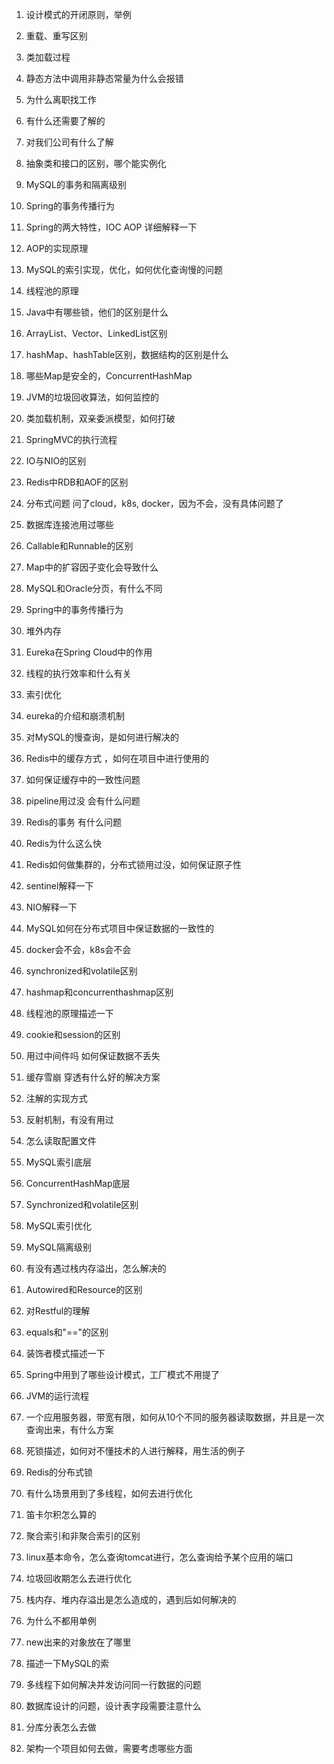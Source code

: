 1. 设计模式的开闭原则，举例
2. 重载、重写区别
3. 类加载过程
4. 静态方法中调用非静态常量为什么会报错
5. 为什么离职找工作
6. 有什么还需要了解的
7. 对我们公司有什么了解

1. 抽象类和接口的区别，哪个能实例化
2. MySQL的事务和隔离级别
3. Spring的事务传播行为
4. Spring的两大特性，IOC AOP 详细解释一下
5. AOP的实现原理
6. MySQL的索引实现，优化，如何优化查询慢的问题
7. 线程池的原理
8. Java中有哪些锁，他们的区别是什么
9. ArrayList、Vector、LinkedList区别
10. hashMap、hashTable区别，数据结构的区别是什么
11. 哪些Map是安全的，ConcurrentHashMap
12. JVM的垃圾回收算法，如何监控的
13. 类加载机制，双亲委派模型，如何打破
14. SpringMVC的执行流程
15. IO与NIO的区别
16. Redis中RDB和AOF的区别
17. 分布式问题 问了cloud，k8s, docker，因为不会，没有具体问题了
18. 数据库连接池用过哪些
19. Callable和Runnable的区别
20. Map中的扩容因子变化会导致什么
21. MySQL和Oracle分页，有什么不同

1. Spring中的事务传播行为
2. 堆外内存
3. Eureka在Spring Cloud中的作用
4. 线程的执行效率和什么有关
5. 索引优化

1. eureka的介绍和崩溃机制
2. 对MySQL的慢查询，是如何进行解决的
3. Redis中的缓存方式 ，如何在项目中进行使用的
4. 如何保证缓存中的一致性问题
5. pipeline用过没 会有什么问题
6. Redis的事务 有什么问题
7. Redis为什么这么快
8. Redis如何做集群的，分布式锁用过没，如何保证原子性
9. sentinel解释一下
10. NIO解释一下
11. MySQL如何在分布式项目中保证数据的一致性的
12. docker会不会，k8s会不会
13. synchronized和volatile区别
14. hashmap和concurrenthashmap区别
15. 线程池的原理描述一下
16. cookie和session的区别
17. 用过中间件吗 如何保证数据不丢失
18. 缓存雪崩 穿透有什么好的解决方案

1. 注解的实现方式
2. 反射机制，有没有用过
3. 怎么读取配置文件
4. MySQL索引底层
5. ConcurrentHashMap底层
6. Synchronized和volatile区别
7. MySQL索引优化
8. MySQL隔离级别
9. 有没有遇过栈内存溢出，怎么解决的
10. Autowired和Resource的区别
11. 对Restful的理解

1. equals和"=="的区别
2. 装饰者模式描述一下
3. Spring中用到了哪些设计模式，工厂模式不用提了
4. JVM的运行流程
5. 一个应用服务器，带宽有限，如何从10个不同的服务器读取数据，并且是一次查询出来，有什么方案
6. 死锁描述，如何对不懂技术的人进行解释，用生活的例子
7. Redis的分布式锁
8. 有什么场景用到了多线程，如何去进行优化
9. 笛卡尔积怎么算的
10. 聚合索引和非聚合索引的区别
11. linux基本命令，怎么查询tomcat进行，怎么查询给予某个应用的端口
12. 垃圾回收期怎么去进行优化
13. 栈内存、堆内存溢出是怎么造成的，遇到后如何解决的
14. 为什么不都用单例
15. new出来的对象放在了哪里
16. 描述一下MySQL的索
17. 多线程下如何解决并发访问同一行数据的问题
18. 数据库设计的问题，设计表字段需要注意什么

19. 分库分表怎么去做
20. 架构一个项目如何去做，需要考虑哪些方面
